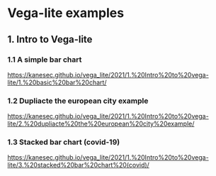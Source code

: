 # Vega-lite examples

## 1. Intro to Vega-lite

### 1.1 A simple bar chart
https://kanesec.github.io/vega_lite/2021/1.%20Intro%20to%20vega-lite/1.%20basic%20bar%20chart/

### 1.2 Dupliacte the european city example
https://kanesec.github.io/vega_lite/2021/1.%20Intro%20to%20vega-lite/2.%20dupliacte%20the%20european%20city%20example/

### 1.3 Stacked bar chart (covid-19)
https://kanesec.github.io/vega_lite/2021/1.%20Intro%20to%20vega-lite/3.%20stacked%20bar%20chart%20(covid)/


